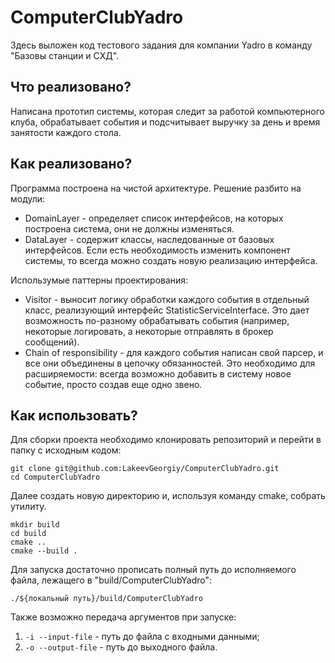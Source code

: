 # ComputerClubYadro
Здесь выложен код тестового задания для компании Yadro в команду "Базовы станции и СХД".

## Что реализовано?
Написана прототип системы, которая следит за работой компьютерного клуба, обрабатывает события и подсчитывает выручку за день и время занятости каждого стола.

## Как реализовано?
Программа построена на чистой архитектуре. Решение разбито на модули: 
* DomainLayer - определяет список интерфейсов, на которых построена система, они не должны изменяться.
* DataLayer - содержит классы, наследованные от базовых интерфейсов. Если есть необходимость изменить компонент системы, то всегда можно создать новую реализацию интерфейса.

Использумые паттерны проектирования:
* Visitor - выносит логику обработки каждого события в отдельный класс, реализующий интерфейс StatisticServiceInterface. Это дает возможность по-разному обрабатывать события (например, некоторые логировать, а некоторые отправлять в брокер сообщений).
* Chain of responsibility - для каждого события написан свой парсер, и все они объединены в цепочку обязанностей. Это необходимо для расширяемости: всегда возможно добавить в систему новое событие, просто создав еще одно звено.

## Как использовать?
Для сборки проекта необходимо клонировать репозиторий и перейти в папку с исходным кодом:
```
git clone git@github.com:LakeevGeorgiy/ComputerClubYadro.git
cd ComputerClubYadro
```
Далее создать новую директорию и, используя команду cmake, собрать утилиту.
```
mkdir build
cd build
cmake ..
cmake --build .
```
Для запуска достаточно прописать полный путь до исполняемого файла, лежащего в "build/ComputerClubYadro":
```
./${локальный путь}/build/ComputerClubYadro
```
Также возможно передача аргументов при запуске:
1. `-i --input-file` - путь до файла с входными данными;
2. `-o --output-file` - путь до выходного файла.